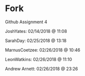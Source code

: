 # Fork
Github Assignment 4

JoshYates: 02/14/2018 @ 11:08

SarahDay: 02/25/2018 @ 13:18

MarnusCoetzee: 02/26/2018 @ 10:46

LeonWatkins: 02/26/2018 @ 11:10

Andrew Arnett: 02/26/2018 @ 23:26